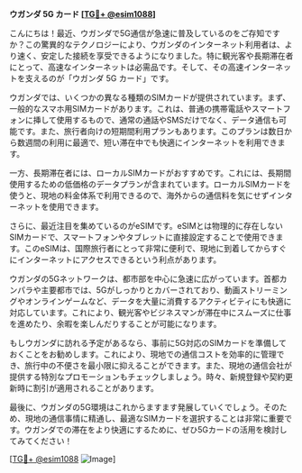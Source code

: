 **ウガンダ 5G カード [[TG💪+ @esim1088](https://t.me/s/esim1088)]**

こんにちは！最近、ウガンダで5G通信が急速に普及しているのをご存知ですか？この驚異的なテクノロジーにより、ウガンダのインターネット利用者は、より速く、安定した接続を享受できるようになりました。特に観光客や長期滞在者にとって、高速なインターネットは必需品です。そして、その高速インターネットを支えるのが「ウガンダ 5G カード」です。

ウガンダでは、いくつかの異なる種類のSIMカードが提供されています。まず、一般的なスマホ用SIMカードがあります。これは、普通の携帯電話やスマートフォンに挿して使用するもので、通常の通話やSMSだけでなく、データ通信も可能です。また、旅行者向けの短期間利用プランもあります。このプランは数日から数週間の利用に最適で、短い滞在中でも快適にインターネットを利用できます。

一方、長期滞在者には、ローカルSIMカードがおすすめです。これには、長期間使用するための低価格のデータプランが含まれています。ローカルSIMカードを使うと、現地の料金体系で利用できるので、海外からの通信料を気にせずインターネットを使用できます。

さらに、最近注目を集めているのがeSIMです。eSIMとは物理的に存在しないSIMカードで、スマートフォンやタブレットに直接設定することで使用できます。このeSIMは、国際旅行者にとって非常に便利で、現地に到着してからすぐにインターネットにアクセスできるという利点があります。

ウガンダの5Gネットワークは、都市部を中心に急速に広がっています。首都カンパラや主要都市では、5Gがしっかりとカバーされており、動画ストリーミングやオンラインゲームなど、データを大量に消費するアクティビティにも快適に対応しています。これにより、観光客やビジネスマンが滞在中にスムーズに仕事を進めたり、余暇を楽しんだりすることが可能になります。

もしウガンダに訪れる予定があるなら、事前に5G対応のSIMカードを準備しておくことをお勧めします。これにより、現地での通信コストを効率的に管理でき、旅行中の不便さを最小限に抑えることができます。また、現地の通信会社が提供する特別なプロモーションもチェックしましょう。時々、新規登録や契約更新時に割引が適用されることがあります。

最後に、ウガンダの5G環境はこれからますます発展していくでしょう。そのため、現地の通信事情に精通し、最適なSIMカードを選択することは非常に重要です。ウガンダでの滞在をより快適にするために、ぜひ5Gカードの活用を検討してみてください！

[[TG💪+ @esim1088](https://t.me/s/esim1088) ![Image](https://i.postimg.cc/Y0z9fWf4/image.png)]
